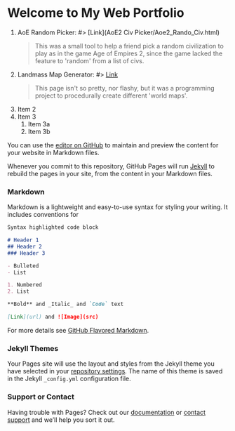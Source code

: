 # Welcome to My Web Portfolio

1. AoE Random Picker: #> [Link](AoE2 Civ Picker/Aoe2_Rando_Civ.html)
   > This was a small tool to help a friend pick a random civilization to play as
   > in the game Age of Empires 2, since the game lacked the feature to 'random' from a list of civs.
1. Landmass Map Generator: #> [Link](Mapgen/index.html)
   > This page isn't so pretty, nor flashy, but it was a programming project to procedurally create
   > different 'world maps'.
1. Item 2
1. Item 3
   1. Item 3a
   1. Item 3b


You can use the [editor on GitHub](https://github.com/Trevord9898/ElectricPanda/edit/master/README.md) to maintain and preview the content for your website in Markdown files.

Whenever you commit to this repository, GitHub Pages will run [Jekyll](https://jekyllrb.com/) to rebuild the pages in your site, from the content in your Markdown files.

### Markdown

Markdown is a lightweight and easy-to-use syntax for styling your writing. It includes conventions for

```markdown
Syntax highlighted code block

# Header 1
## Header 2
### Header 3

- Bulleted
- List

1. Numbered
2. List

**Bold** and _Italic_ and `Code` text

[Link](url) and ![Image](src)
```

For more details see [GitHub Flavored Markdown](https://guides.github.com/features/mastering-markdown/).

### Jekyll Themes

Your Pages site will use the layout and styles from the Jekyll theme you have selected in your [repository settings](https://github.com/Trevord9898/ElectricPanda/settings). The name of this theme is saved in the Jekyll `_config.yml` configuration file.

### Support or Contact

Having trouble with Pages? Check out our [documentation](https://help.github.com/categories/github-pages-basics/) or [contact support](https://github.com/contact) and we’ll help you sort it out.
